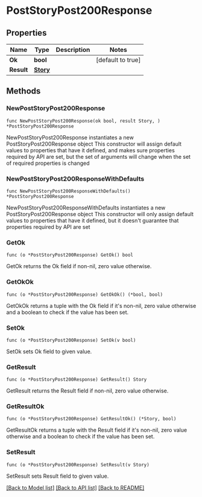 # PostStoryPost200Response

## Properties

Name | Type | Description | Notes
------------ | ------------- | ------------- | -------------
**Ok** | **bool** |  | [default to true]
**Result** | [**Story**](Story.md) |  | 

## Methods

### NewPostStoryPost200Response

`func NewPostStoryPost200Response(ok bool, result Story, ) *PostStoryPost200Response`

NewPostStoryPost200Response instantiates a new PostStoryPost200Response object
This constructor will assign default values to properties that have it defined,
and makes sure properties required by API are set, but the set of arguments
will change when the set of required properties is changed

### NewPostStoryPost200ResponseWithDefaults

`func NewPostStoryPost200ResponseWithDefaults() *PostStoryPost200Response`

NewPostStoryPost200ResponseWithDefaults instantiates a new PostStoryPost200Response object
This constructor will only assign default values to properties that have it defined,
but it doesn't guarantee that properties required by API are set

### GetOk

`func (o *PostStoryPost200Response) GetOk() bool`

GetOk returns the Ok field if non-nil, zero value otherwise.

### GetOkOk

`func (o *PostStoryPost200Response) GetOkOk() (*bool, bool)`

GetOkOk returns a tuple with the Ok field if it's non-nil, zero value otherwise
and a boolean to check if the value has been set.

### SetOk

`func (o *PostStoryPost200Response) SetOk(v bool)`

SetOk sets Ok field to given value.


### GetResult

`func (o *PostStoryPost200Response) GetResult() Story`

GetResult returns the Result field if non-nil, zero value otherwise.

### GetResultOk

`func (o *PostStoryPost200Response) GetResultOk() (*Story, bool)`

GetResultOk returns a tuple with the Result field if it's non-nil, zero value otherwise
and a boolean to check if the value has been set.

### SetResult

`func (o *PostStoryPost200Response) SetResult(v Story)`

SetResult sets Result field to given value.



[[Back to Model list]](../README.md#documentation-for-models) [[Back to API list]](../README.md#documentation-for-api-endpoints) [[Back to README]](../README.md)


